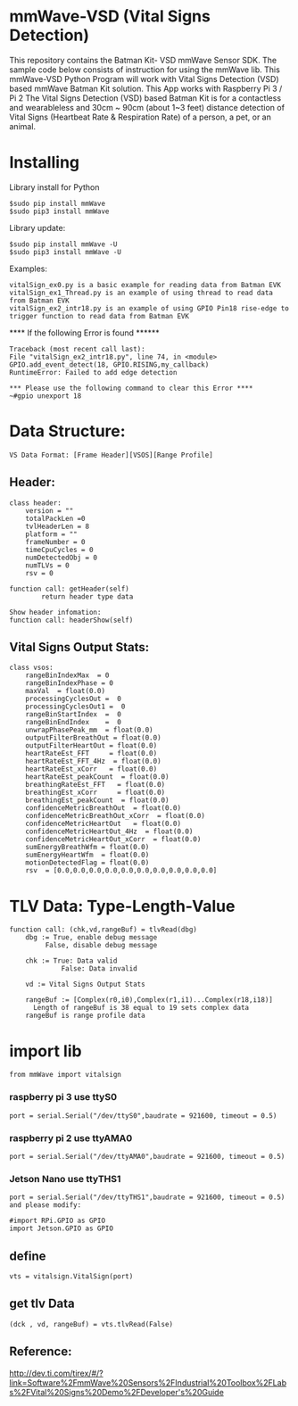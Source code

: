 # mmWave-VSD (Vital Signs Detection)
This repository contains the Batman Kit- VSD mmWave Sensor SDK. 
The sample code below consists of instruction for using the mmWave lib.
This mmWave-VSD Python Program will work with Vital Signs Detection (VSD) based mmWave Batman Kit solution.
This App works with Raspberry Pi 3 / Pi 2
The Vital Signs Detection (VSD) based Batman Kit is for a contactless and wearableless and 30cm ~ 90cm (about 1~3 feet) distance detection of Vital Signs (Heartbeat Rate & Respiration Rate) of a person, a pet, or an animal. 


# Installing

Library install for Python

    $sudo pip install mmWave
    $sudo pip3 install mmWave

Library update:

    $sudo pip install mmWave -U
    $sudo pip3 install mmWave -U

Examples:

    vitalSign_ex0.py is a basic example for reading data from Batman EVK
    vitalSign_ex1_Thread.py is an example of using thread to read data from Batman EVK
    vitalSign_ex2_intr18.py is an example of using GPIO Pin18 rise-edge to trigger function to read data from Batman EVK
	
**** If the following Error is found ******

    Traceback (most recent call last):
    File "vitalSign_ex2_intr18.py", line 74, in <module>
    GPIO.add_event_detect(18, GPIO.RISING,my_callback)
    RuntimeError: Failed to add edge detection

    *** Please use the following command to clear this Error ****
    ~#gpio unexport 18 


# Data Structure:

    VS Data Format: [Frame Header][VSOS][Range Profile]

## Header:
    class header:
	    version = ""
	    totalPackLen =0
	    tvlHeaderLen = 8
	    platform = ""
	    frameNumber = 0
	    timeCpuCycles = 0
	    numDetectedObj = 0
	    numTLVs = 0
	    rsv = 0
	
    function call: getHeader(self)
		    return header type data
		
    Show header infomation:
    function call: headerShow(self)
		

## Vital Signs Output Stats:

    class vsos:
	    rangeBinIndexMax  = 0 
	    rangeBinIndexPhase = 0 
	    maxVal  = float(0.0)
	    processingCyclesOut =  0 
	    processingCyclesOut1 =  0 
	    rangeBinStartIndex  =  0 
	    rangeBinEndIndex    =  0  
	    unwrapPhasePeak_mm  = float(0.0)
	    outputFilterBreathOut = float(0.0)
	    outputFilterHeartOut = float(0.0)
	    heartRateEst_FFT     = float(0.0)
	    heartRateEst_FFT_4Hz  = float(0.0)
	    heartRateEst_xCorr   = float(0.0)
	    heartRateEst_peakCount  = float(0.0)
	    breathingRateEst_FFT   = float(0.0)
	    breathingEst_xCorr     = float(0.0)
	    breathingEst_peakCount  = float(0.0)
	    confidenceMetricBreathOut  = float(0.0)
	    confidenceMetricBreathOut_xCorr  = float(0.0)
	    confidenceMetricHeartOut   = float(0.0)
	    confidenceMetricHeartOut_4Hz  = float(0.0)
	    confidenceMetricHeartOut_xCorr  = float(0.0)
	    sumEnergyBreathWfm = float(0.0)
	    sumEnergyHeartWfm  = float(0.0)
	    motionDetectedFlag = float(0.0)
	    rsv  = [0.0,0.0,0.0,0.0,0.0,0.0,0.0,0.0,0.0,0.0]


# TLV Data: Type-Length-Value
    function call: (chk,vd,rangeBuf) = tlvRead(dbg)
	    dbg := True, enable debug message
	         False, disable debug message
	       
	    chk := True: Data valid
		         False: Data invalid
		   
	    vd := Vital Signs Output Stats
	 
	    rangeBuf := [Complex(r0,i0),Complex(r1,i1)...Complex(r18,i18)]
	      Length of rangeBuf is 38 equal to 19 sets complex data
        rangeBuf is range profile data



# import lib

    from mmWave import vitalsign

  ### raspberry pi 3 use ttyS0
    port = serial.Serial("/dev/ttyS0",baudrate = 921600, timeout = 0.5)

  ### raspberry pi 2 use ttyAMA0
    port = serial.Serial("/dev/ttyAMA0",baudrate = 921600, timeout = 0.5)
    
  ### Jetson Nano use ttyTHS1
	port = serial.Serial("/dev/ttyTHS1",baudrate = 921600, timeout = 0.5)
	and please modify: 
	
	#import RPi.GPIO as GPIO
	import Jetson.GPIO as GPIO

## define 
    vts = vitalsign.VitalSign(port)

## get tlv Data
    (dck , vd, rangeBuf) = vts.tlvRead(False)

## Reference:
http://dev.ti.com/tirex/#/?link=Software%2FmmWave%20Sensors%2FIndustrial%20Toolbox%2FLabs%2FVital%20Signs%20Demo%2FDeveloper's%20Guide
